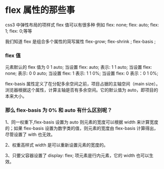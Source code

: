 # flex 属性的那些事

css3 中弹性布局的项样式 flex 值可以有很多种
例如 flex: none; flex: auto; flex: 1; flex: 0;等等

我们知道 flex 是组合多个属性的简写属性 flex-grow; flex-shrink ; flex-basis ;

### flex 值

元素默认的 flex 值为 0 1 auto;
当设置 flex: auto; 表示: 1 1 auto;
当设置 flex: none; 表示: 0 0 auto;
当设置 flex: 1 表示: 1 1 0%;
当设置 flex: 0 表示：0 1 0%;

flex-basis 属性定义了在分配多余空间之前，项目占据的主轴空间（main size）。浏览器根据这个属性，计算主轴是否有多余空间。它的默认值为 auto，即项目的本来大小。

### 那么 flex-basis 为 0% 和 auto 有什么区别呢？

1、同一权重下,flex-basis 设置为 auto 则元素的宽度可以根据 width 来计算宽度的；如果 flex-basis 设置为数字类的值，则元素的宽度由 flex-basis 计算得出，尽管设置了 with 也无效。

2、权重高样式 width 是可以重新设置元素的宽度的。

3、只要父容器设置了 display: flex; 项元素是行内元素，它的 width 也可以生效。
